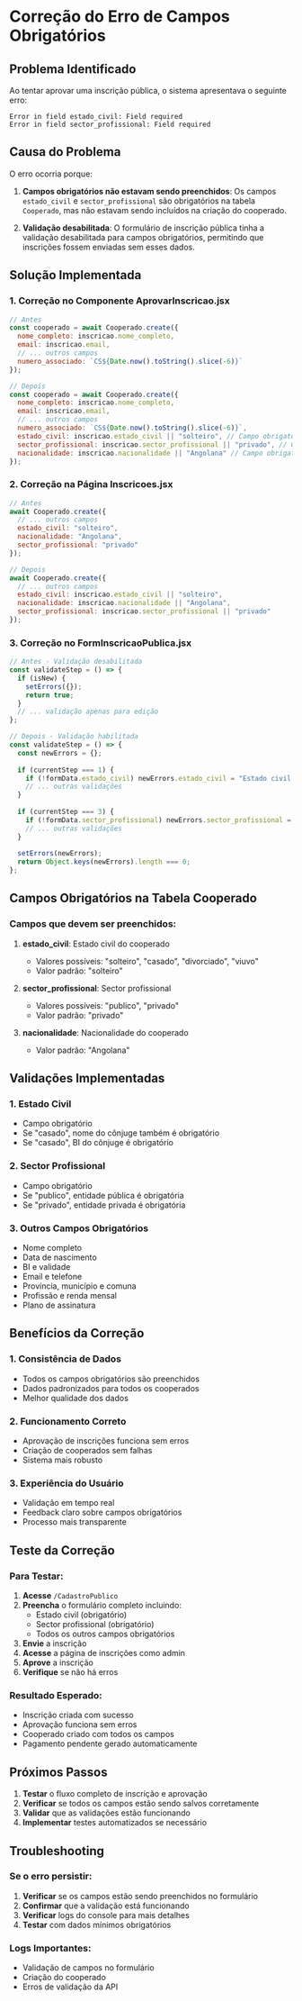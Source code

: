 # Correção do Erro de Campos Obrigatórios

## Problema Identificado

Ao tentar aprovar uma inscrição pública, o sistema apresentava o seguinte erro:

```
Error in field estado_civil: Field required
Error in field sector_profissional: Field required
```

## Causa do Problema

O erro ocorria porque:

1. **Campos obrigatórios não estavam sendo preenchidos**: Os campos `estado_civil` e `sector_profissional` são obrigatórios na tabela `Cooperado`, mas não estavam sendo incluídos na criação do cooperado.

2. **Validação desabilitada**: O formulário de inscrição pública tinha a validação desabilitada para campos obrigatórios, permitindo que inscrições fossem enviadas sem esses dados.

## Solução Implementada

### **1. Correção no Componente AprovarInscricao.jsx**

```javascript
// Antes
const cooperado = await Cooperado.create({
  nome_completo: inscricao.nome_completo,
  email: inscricao.email,
  // ... outros campos
  numero_associado: `CS${Date.now().toString().slice(-6)}`
});

// Depois
const cooperado = await Cooperado.create({
  nome_completo: inscricao.nome_completo,
  email: inscricao.email,
  // ... outros campos
  numero_associado: `CS${Date.now().toString().slice(-6)}`,
  estado_civil: inscricao.estado_civil || "solteiro", // Campo obrigatório
  sector_profissional: inscricao.sector_profissional || "privado", // Campo obrigatório
  nacionalidade: inscricao.nacionalidade || "Angolana" // Campo obrigatório
});
```

### **2. Correção na Página Inscricoes.jsx**

```javascript
// Antes
await Cooperado.create({
  // ... outros campos
  estado_civil: "solteiro",
  nacionalidade: "Angolana",
  sector_profissional: "privado"
});

// Depois
await Cooperado.create({
  // ... outros campos
  estado_civil: inscricao.estado_civil || "solteiro",
  nacionalidade: inscricao.nacionalidade || "Angolana",
  sector_profissional: inscricao.sector_profissional || "privado"
});
```

### **3. Correção no FormInscricaoPublica.jsx**

```javascript
// Antes - Validação desabilitada
const validateStep = () => {
  if (isNew) {
    setErrors({});
    return true;
  }
  // ... validação apenas para edição
};

// Depois - Validação habilitada
const validateStep = () => {
  const newErrors = {};
  
  if (currentStep === 1) {
    if (!formData.estado_civil) newErrors.estado_civil = "Estado civil é obrigatório.";
    // ... outras validações
  }
  
  if (currentStep === 3) {
    if (!formData.sector_profissional) newErrors.sector_profissional = "Sector profissional é obrigatório.";
    // ... outras validações
  }
  
  setErrors(newErrors);
  return Object.keys(newErrors).length === 0;
};
```

## Campos Obrigatórios na Tabela Cooperado

### **Campos que devem ser preenchidos:**

1. **estado_civil**: Estado civil do cooperado
   - Valores possíveis: "solteiro", "casado", "divorciado", "viuvo"
   - Valor padrão: "solteiro"

2. **sector_profissional**: Sector profissional
   - Valores possíveis: "publico", "privado"
   - Valor padrão: "privado"

3. **nacionalidade**: Nacionalidade do cooperado
   - Valor padrão: "Angolana"

## Validações Implementadas

### **1. Estado Civil**
- Campo obrigatório
- Se "casado", nome do cônjuge também é obrigatório
- Se "casado", BI do cônjuge é obrigatório

### **2. Sector Profissional**
- Campo obrigatório
- Se "publico", entidade pública é obrigatória
- Se "privado", entidade privada é obrigatória

### **3. Outros Campos Obrigatórios**
- Nome completo
- Data de nascimento
- BI e validade
- Email e telefone
- Província, município e comuna
- Profissão e renda mensal
- Plano de assinatura

## Benefícios da Correção

### **1. Consistência de Dados**
- Todos os campos obrigatórios são preenchidos
- Dados padronizados para todos os cooperados
- Melhor qualidade dos dados

### **2. Funcionamento Correto**
- Aprovação de inscrições funciona sem erros
- Criação de cooperados sem falhas
- Sistema mais robusto

### **3. Experiência do Usuário**
- Validação em tempo real
- Feedback claro sobre campos obrigatórios
- Processo mais transparente

## Teste da Correção

### **Para Testar:**

1. **Acesse** `/CadastroPublico`
2. **Preencha** o formulário completo incluindo:
   - Estado civil (obrigatório)
   - Sector profissional (obrigatório)
   - Todos os outros campos obrigatórios
3. **Envie** a inscrição
4. **Acesse** a página de inscrições como admin
5. **Aprove** a inscrição
6. **Verifique** se não há erros

### **Resultado Esperado:**
- Inscrição criada com sucesso
- Aprovação funciona sem erros
- Cooperado criado com todos os campos
- Pagamento pendente gerado automaticamente

## Próximos Passos

1. **Testar** o fluxo completo de inscrição e aprovação
2. **Verificar** se todos os campos estão sendo salvos corretamente
3. **Validar** que as validações estão funcionando
4. **Implementar** testes automatizados se necessário

## Troubleshooting

### **Se o erro persistir:**

1. **Verificar** se os campos estão sendo preenchidos no formulário
2. **Confirmar** que a validação está funcionando
3. **Verificar** logs do console para mais detalhes
4. **Testar** com dados mínimos obrigatórios

### **Logs Importantes:**
- Validação de campos no formulário
- Criação do cooperado
- Erros de validação da API
